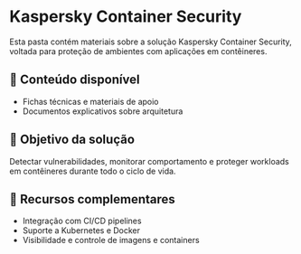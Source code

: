 # Kaspersky Container Security

Esta pasta contém materiais sobre a solução Kaspersky Container Security, voltada para proteção de ambientes com aplicações em contêineres.

## 📌 Conteúdo disponível
- Fichas técnicas e materiais de apoio
- Documentos explicativos sobre arquitetura

## 🎯 Objetivo da solução
Detectar vulnerabilidades, monitorar comportamento e proteger workloads em contêineres durante todo o ciclo de vida.

## 🔗 Recursos complementares
- Integração com CI/CD pipelines
- Suporte a Kubernetes e Docker
- Visibilidade e controle de imagens e containers

